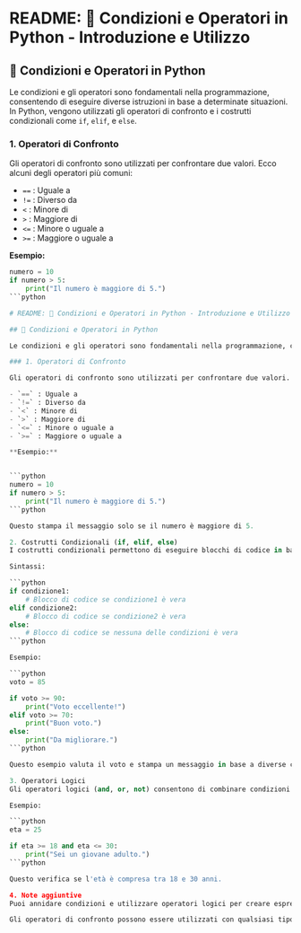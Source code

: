 # README: 🎯 Condizioni e Operatori in Python - Introduzione e Utilizzo

## 🚦 Condizioni e Operatori in Python

Le condizioni e gli operatori sono fondamentali nella programmazione, consentendo di eseguire diverse istruzioni in base a determinate situazioni. In Python, vengono utilizzati gli operatori di confronto e i costrutti condizionali come `if`, `elif`, e `else`.

### 1. Operatori di Confronto

Gli operatori di confronto sono utilizzati per confrontare due valori. Ecco alcuni degli operatori più comuni:

- `==` : Uguale a
- `!=` : Diverso da
- `<` : Minore di
- `>` : Maggiore di
- `<=` : Minore o uguale a
- `>=` : Maggiore o uguale a

**Esempio:**
```python
numero = 10
if numero > 5:
    print("Il numero è maggiore di 5.")
```python

# README: 🎯 Condizioni e Operatori in Python - Introduzione e Utilizzo

## 🚦 Condizioni e Operatori in Python

Le condizioni e gli operatori sono fondamentali nella programmazione, consentendo di eseguire diverse istruzioni in base a determinate situazioni. In Python, vengono utilizzati gli operatori di confronto e i costrutti condizionali come `if`, `elif`, e `else`.

### 1. Operatori di Confronto

Gli operatori di confronto sono utilizzati per confrontare due valori. Ecco alcuni degli operatori più comuni:

- `==` : Uguale a
- `!=` : Diverso da
- `<` : Minore di
- `>` : Maggiore di
- `<=` : Minore o uguale a
- `>=` : Maggiore o uguale a

**Esempio:**


```python
numero = 10
if numero > 5:
    print("Il numero è maggiore di 5.")
```python

Questo stampa il messaggio solo se il numero è maggiore di 5.

2. Costrutti Condizionali (if, elif, else)
I costrutti condizionali permettono di eseguire blocchi di codice in base alle condizioni definite.

Sintassi:

```python
if condizione1:
    # Blocco di codice se condizione1 è vera
elif condizione2:
    # Blocco di codice se condizione2 è vera
else:
    # Blocco di codice se nessuna delle condizioni è vera
```python

Esempio:

```python
voto = 85

if voto >= 90:
    print("Voto eccellente!")
elif voto >= 70:
    print("Buon voto.")
else:
    print("Da migliorare.")
```python

Questo esempio valuta il voto e stampa un messaggio in base a diverse condizioni.

3. Operatori Logici
Gli operatori logici (and, or, not) consentono di combinare condizioni multiple.

Esempio:

```python
eta = 25

if eta >= 18 and eta <= 30:
    print("Sei un giovane adulto.")
```python

Questo verifica se l'età è compresa tra 18 e 30 anni.

4. Note aggiuntive
Puoi annidare condizioni e utilizzare operatori logici per creare espressioni complesse.

Gli operatori di confronto possono essere utilizzati con qualsiasi tipo di dato confrontabile.